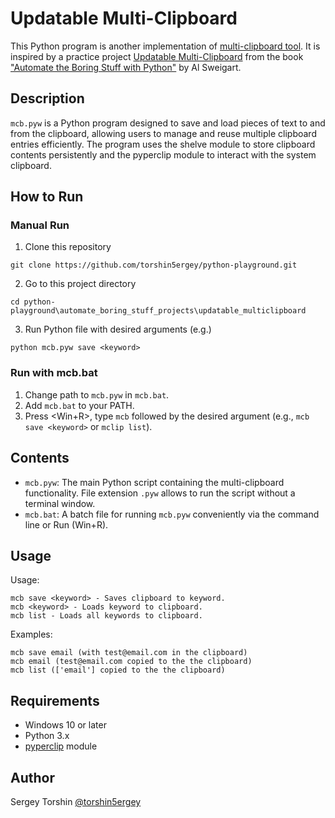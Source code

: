 # Updatable Multi-Clipboard

This Python program is another implementation of [multi-clipboard tool](../multiclipboard_automatic_messages/). It is inspired by a practice project [Updatable Multi-Clipboard](https://automatetheboringstuff.com/2e/chapter9/#calibre_link-313) from the book ["Automate the Boring Stuff with Python"](https://automatetheboringstuff.com/) by Al Sweigart.

## Description

`mcb.pyw` is a Python program designed to save and load pieces of text to and from the clipboard, allowing users to manage and reuse multiple clipboard entries efficiently. The program uses the shelve module to store clipboard contents persistently and the pyperclip module to interact with the system clipboard.

## How to Run

### Manual Run

1. Clone this repository
```
git clone https://github.com/torshin5ergey/python-playground.git
```
2. Go to this project directory
```
cd python-playground\automate_boring_stuff_projects\updatable_multiclipboard
```
3. Run Python file with desired arguments (e.g.)
```
python mcb.pyw save <keyword>
```

### Run with mcb.bat

1. Change path to `mcb.pyw` in `mcb.bat`.
2. Add `mcb.bat` to your PATH.
3. Press <Win+R>, type `mcb` followed by the desired argument (e.g., `mcb save <keyword>` or `mclip list`). 

## Contents

- `mcb.pyw`: The main Python script containing the multi-clipboard functionality. File extension `.pyw` allows to run the script without a terminal window.
- `mcb.bat`: A batch file for running `mcb.pyw` conveniently via the command line or Run (Win+R).

## Usage

Usage:
```
mcb save <keyword> - Saves clipboard to keyword.
mcb <keyword> - Loads keyword to clipboard.
mcb list - Loads all keywords to clipboard.
```

Examples:
```
mcb save email (with test@email.com in the clipboard)
mcb email (test@email.com copied to the the clipboard)
mcb list (['email'] copied to the the clipboard)
```

## Requirements

- Windows 10 or later
- Python 3.x
- [pyperclip](https://pypi.org/project/pyperclip) module

## Author 

Sergey Torshin [@torshin5ergey](https://github.com/torshin5ergey)
